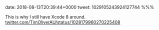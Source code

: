date: 2018-08-13T20:39:44+0000
tweet: 1029105243924127744
%%%

This is why I still have Xcode 8 around. [twitter.com/TimOliverAU/status/1028179960270225408](https://twitter.com/TimOliverAU/status/1028179960270225408)
